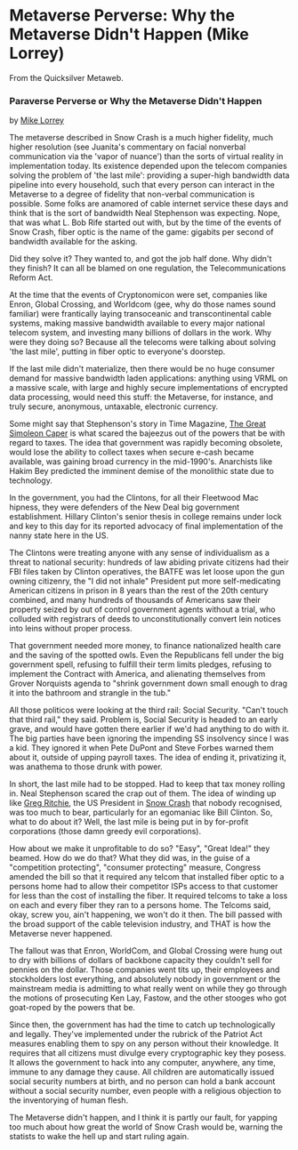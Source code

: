 
# Metaverse Perverse: Why the Metaverse Didn't Happen (Mike Lorrey)

From the Quicksilver Metaweb.

### Paraverse Perverse or Why the Metaverse Didn't Happen



by [Mike Lorrey](/user-mlorrey)

The metaverse described in Snow Crash is a much higher fidelity, much higher resolution (see Juanita's commentary on facial nonverbal communication via the 'vapor of nuance') than the sorts of virtual reality in implementation today. Its existence depended upon the telecom companies solving the problem of 'the last mile': providing a super-high bandwidth data pipeline into every household, such that every person can interact in the Metaverse to a degree of fidelity that non-verbal communication is possible. Some folks are anamored of cable internet service these days and think that is the sort of bandwidth Neal Stephenson was expecting. Nope, that was what L. Bob Rife started out with, but by the time of the events of Snow Crash, fiber optic is the name of the game: gigabits per second of bandwidth available for the asking. 

Did they solve it? They wanted to, and got the job half done. Why didn't they finish? It can all be blamed on one regulation, the Telecommunications Reform Act. 

At the time that the events of Cryptonomicon were set, companies like Enron, Global Crossing, and Worldcom (gee, why do those names sound familiar) were frantically laying transoceanic and transcontinental cable systems, making massive bandwidth available to every major national telecom system, and investing many billions of dollars in the work. Why were they doing so? Because all the telecoms were talking about solving 'the last mile', putting in fiber optic to everyone's doorstep. 

If the last mile didn't materialize, then there would be no huge consumer demand for massive bandwidth laden applications: anything using VRML on a massive scale, with large and highly secure implementations of encrypted data processing, would need this stuff: the Metaverse, for instance, and truly secure, anonymous, untaxable, electronic currency. 

Some might say that Stephenson's story in Time Magazine, [The Great Simoleon Caper](/the-great-simoleon-caper) is what scared the bajeezus out of the powers that be with regard to taxes. The idea that government was rapidly becoming obsolete, would lose the ability to collect taxes when secure e-cash became available, was gaining broad currency in the mid-1990's. Anarchists like Hakim Bey predicted the imminent demise of the monolithic state due to technology. 

In the government, you had the Clintons, for all their Fleetwood Mac hipness, they were defenders of the New Deal big government establishment. Hillary Clinton's senior thesis in college remains under lock and key to this day for its reported advocacy of final implementation of the nanny state here in the US. 

The Clintons were treating anyone with any sense of individualism as a threat to national security: hundreds of law abiding private citizens had their FBI files taken by Clinton operatives, the BATFE was let loose upon the gun owning citizenry, the "I did not inhale" President put more self-medicating American citizens in prison in 8 years than the rest of the 20th century combined, and many hundreds of thousands of Americans saw their property seized by out of control government agents without a trial, who colluded with registrars of deeds to unconstitutionally convert lein notices into leins without proper process. 

That government needed more money, to finance nationalized health care and the saving of the spotted owls. Even the Republicans fell under the big government spell, refusing to fulfill their term limits pledges, refusing to implement the Contract with America, and alienating themselves from Grover Norquists agenda to "shrink government down small enough to drag it into the bathroom and strangle in the tub." 

All those politicos were looking at the third rail: Social Security. "Can't touch that third rail," they said. Problem is, Social Security is headed to an early grave, and would have gotten there earlier if we'd had anything to do with it. The big parties have been ignoring the impending SS insolvency since I was a kid. They ignored it when Pete DuPont and Steve Forbes warned them about it, outside of upping payroll taxes. The idea of ending it, privatizing it, was anathema to those drunk with power. 

In short, the last mile had to be stopped. Had to keep that tax money rolling in. Neal Stephenson scared the crap out of them. The idea of winding up like [Greg Ritchie](/greg-ritchie), the US President in [Snow Crash](/stephenson-neal-snow-crash) that nobody recognised, was too much to bear, particularly for an egomaniac like Bill Clinton. So, what to do about it? Well, the last mile is being put in by for-profit corporations (those damn greedy evil corporations). 

How about we make it unprofitable to do so? "Easy", "Great Idea!" they beamed. How do we do that? What they did was, in the guise of a "competition protecting", "consumer protecting" measure, Congress amended the bill so that it required any telcom that installed fiber optic to a persons home had to allow their competitor ISPs access to that customer for less than the cost of installing the fiber. It required telcoms to take a loss on each and every fiber they ran to a persons home. The Telcoms said, okay, screw you, ain't happening, we won't do it then. The bill passed with the broad support of the cable television industry, and THAT is how the Metaverse never happened. 

The fallout was that Enron, WorldCom, and Global Crossing were hung out to dry with billions of dollars of backbone capacity they couldn't sell for pennies on the dollar. Those companies went tits up, their employees and stockholders lost everything, and absolutely nobody in government or the mainstream media is admitting to what really went on while they go through the motions of prosecuting Ken Lay, Fastow, and the other stooges who got goat-roped by the powers that be. 

Since then, the government has had the time to catch up technologically and legally. They've implemented under the rubrick of the Patriot Act measures enabling them to spy on any person without their knowledge. It requires that all citizens must divulge every cryptographic key they posess. It allows the government to hack into any computer, anywhere, any time, immune to any damage they cause. All children are automatically issued social security numbers at birth, and no person can hold a bank account without a social security number, even people with a religious objection to the inventorying of human flesh. 

The Metaverse didn't happen, and I think it is partly our fault, for yapping too much about how great the world of Snow Crash would be, warning the statists to wake the hell up and start ruling again.
